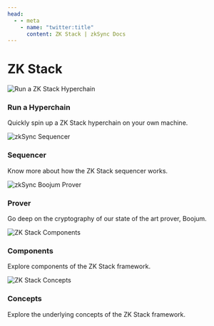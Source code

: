 ```yaml
---
head:
  - - meta
    - name: "twitter:title"
      content: ZK Stack | zkSync Docs
---
```


# ZK Stack

<section>
  <div class="card-container">
    <RouterLink
      to="/zk-stack/running-a-hyperchain/"
      class="card"
    >
      <img
        src="/images/landing/run-a-hyperchain.png" 
        alt="Run a ZK Stack Hyperchain"
      />
      <div class="content">
        <h3>Run a Hyperchain</h3>
        <p>Quickly spin up a ZK Stack hyperchain on your own machine.</p>
      </div>
    </RouterLink>
    <RouterLink
      to="/zk-stack/components/sequencer-server"
      class="card"
    >
      <img  
        src="/images/landing/sequencer.png" 
        alt="zkSync Sequencer"
      >
      <div class="content">
        <h3>Sequencer</h3>
        <p>Know more about how the ZK Stack sequencer works.</p>
      </div>
    </RouterLink>
    <RouterLink
      to="/zk-stack/components/prover/overview"
      class="card"
    >
      <img  
        src="/images/landing/prover.png" 
        alt="zkSync Boojum Prover"
      >
      <div class="content">
        <h3>Prover</h3>
        <p>Go deep on the cryptography of our state of the art prover, Boojum.</p>
      </div>
    </RouterLink>
    <RouterLink
      to="/zk-stack/components/overview.html"
      class="card"
    >
      <img
        src="/images/landing/run-a-node.png" 
        alt="ZK Stack Components"
      />
      <div class="content">
        <h3>Components</h3>
        <p>Explore components of the ZK Stack framework.</p>
      </div>
    </RouterLink>
    <RouterLink
      to="/zk-stack/concepts/overview.html"
      class="card"
    >
      <img
        src="/images/landing/hyperchain.png" 
        alt="ZK Stack Concepts"
      />
      <div class="content">
        <h3>Concepts</h3>
        <p>Explore the underlying concepts of the ZK Stack framework.</p>
      </div>
    </RouterLink>
  </div>
</section>
